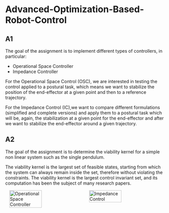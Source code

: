 # Advanced-Optimization-Based-Robot-Control

## A1 
The goal of the assignment is to implement different types of controllers, in particular:
- Operational Space Controller
- Impedance Controller

For the Operational Space Control (OSC), we are interested in testing the control applied to a postural task, which means we want to stabilize the position of the end-effector at a given point and then to a reference trajectory.

For the Impedance Control (IC),we want to compare different formulations (simplified and complete versions) and apply them to a postural task which will be, again, the stabilization at a given point for the end-effector and after we want to stabilize the end-effector around a given trajectory.

## A2
The goal of the assignment is to determine the viability kernel for a simple non linear system such as the single pendulum.

The viability kernel is the largest set of feasible states, starting from which the system can always remain inside the set, therefore without violating the constraints. The viability kernel is the largest control invariant set, and its computation has been the subject of many research papers.

<div style="display: flex; justify-content: space-around;">
  <img src="images/osc_example.png" alt="Operational Space Controller" style="width: 45%;"/>
  <img src="images/ic_example.gif" alt="Impedance Control" style="width: 45%;"/>
</div>

